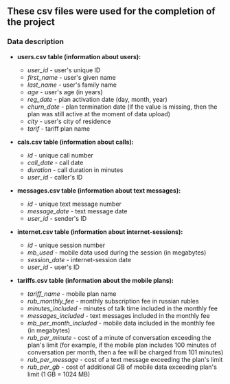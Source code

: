 ## These csv files were used for the completion of the project

### Data description

* **users.csv table (information about users):**
  * *user_id* -  user's unique ID
  * *first_name* - user's given name
  * *last_name* - user's family name
  * *age* - user's age (in years)
  * *reg_date* - plan activation date (day, month, year)
  * *churn_date* - plan termination date (if the value is missing, then the plan was still active at the moment of data upload)
  * *city* - user's city of residence
  * *tarif* - tariff plan name

* **cals.csv table (information about calls):**
  * *id* - unique call number
  * *call_date* - call date
  * *duration* - call duration in minutes
  * *user_id* - caller's ID

* **messages.csv table (information about text messages):**
  * *id* - unique text message number
  * *message_date* - text message date
  * *user_id* - sender's ID

* **internet.csv table (information about internet-sessions):**
  * *id* - unique session number
  * *mb_used* - mobile data used during the session (in megabytes)
  * *session_date* - internet-session date
  * *user_id* - user's ID

* **tariffs.csv table (information about the mobile plans):**
  * *tariff_name* - mobile plan name
  * *rub_monthly_fee* - monthly subscription fee in russian rubles
  * *minutes_included* - minutes of talk time included in the monthly fee
  * *messages_included* - text messages included in the monthly fee
  * *mb_per_month_included* - mobile data included in the monthly fee (in megabytes)
  * *rub_per_minute* - cost of a minute of conversation exceeding the plan's limit (for example, if the mobile plan includes 100 minutes of conversation per month, then a fee will be charged from 101 minutes)
  * *rub_per_message* - cost of a text message exceeding the plan's limit
  * *rub_per_gb* - cost of additional GB of mobile data exceeding plan's limit (1 GB = 1024 MB)

